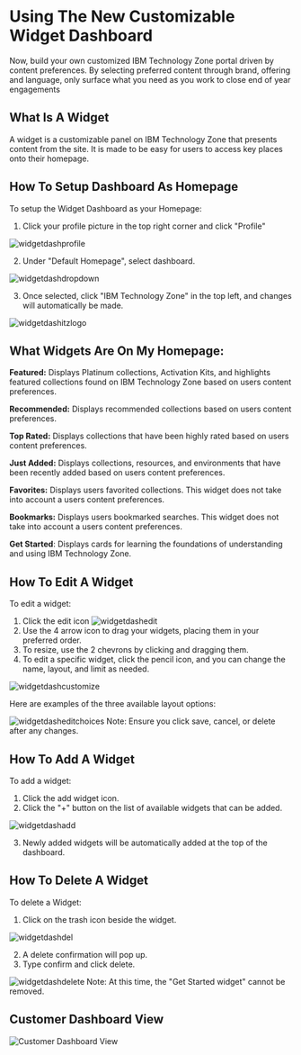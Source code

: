 # Using The New Customizable Widget Dashboard 

Now, build your own customized IBM Technology Zone portal driven by content preferences. By selecting preferred content through brand, offering and language, only surface what you need as you work to close end of year engagements

## What Is A Widget
A widget is a customizable panel on IBM Technology Zone that presents content from the site. It is made to be easy for users to access key places onto their homepage.

## How To Setup Dashboard As Homepage
To setup the Widget Dashboard as your Homepage:

1. Click your profile picture in the top right corner and click "Profile"

![widgetdashprofile](https://github.com/IBM/itz-support-public/blob/main/IBM-Technology-Zone/IBM-Technology-Zone-Runbooks/Images/widgetdashprofile1.png)

2. Under "Default Homepage", select dashboard. 

![widgetdashdropdown](https://github.com/IBM/itz-support-public/blob/main/IBM-Technology-Zone/IBM-Technology-Zone-Runbooks/Images/widgetdashdh1.png)


3. Once selected, click "IBM Technology Zone" in the top left, and changes will automatically be made.

![widgetdashitzlogo](https://github.com/IBM/itz-support-public/blob/main/IBM-Technology-Zone/IBM-Technology-Zone-Runbooks/Images/widgetdashitzlogo.png)

## What Widgets Are On My Homepage:

**Featured:** Displays Platinum collections, Activation Kits, and highlights featured collections found on IBM Technology Zone based on users content preferences.

**Recommended:** Displays recommended collections based on users content preferences.

**Top Rated:** Displays collections that have been highly rated based on users content preferences.

**Just Added:** Displays collections, resources, and environments that have been recently added based on users content preferences.

**Favorites:** Displays users favorited collections. This widget does not take into account a users content preferences.

**Bookmarks:** Displays users bookmarked searches. This widget does not take into account a users content preferences.

**Get Started**: Displays cards for learning the foundations of understanding and using IBM Technology Zone.

## How To Edit A Widget
To edit a widget:

1. Click the edit icon ![widgetdashedit](https://github.com/IBM/itz-support-public/blob/main/IBM-Technology-Zone/IBM-Technology-Zone-Runbooks/Images/widgetdashedit1.png)
2. Use the 4 arrow icon to drag your widgets, placing them in your preferred order.
3. To resize, use the 2 chevrons by clicking and dragging them.
4. To edit a specific widget, click the pencil icon, and you can change the name, layout, and limit as needed. 

![widgetdashcustomize](https://github.com/IBM/itz-support-public/blob/main/IBM-Technology-Zone/IBM-Technology-Zone-Runbooks/Images/widgetdashcustomize.png)

Here are examples of the three available layout options:

![widgetdasheditchoices](https://github.com/IBM/itz-support-public/blob/main/IBM-Technology-Zone/IBM-Technology-Zone-Runbooks/Images/widgetdasheditchoices.png)
Note: Ensure you click save, cancel, or delete after any changes.

## How To Add A Widget
To add a widget:

1. Click the add widget icon.
2. Click the "+" button on the list of available widgets that can be added. 

![widgetdashadd](https://github.com/IBM/itz-support-public/blob/main/IBM-Technology-Zone/IBM-Technology-Zone-Runbooks/Images/Screen%20Shot%202023-03-09%20at%209.35.30%20AM.png)

3. Newly added widgets will be automatically added at the top of the dashboard.

## How To Delete A Widget
To delete a Widget:

1. Click on the trash icon beside the widget.

![widgetdashdel](https://github.com/IBM/itz-support-public/blob/main/IBM-Technology-Zone/IBM-Technology-Zone-Runbooks/Images/widgetdashdel.png)

2. A delete confirmation will pop up.
3. Type confirm and click delete.

![widgetdashdelete](https://github.com/IBM/itz-support-public/blob/main/IBM-Technology-Zone/IBM-Technology-Zone-Runbooks/Images/widgetdashdelete.png)
Note: At this time, the "Get Started widget" cannot be removed.  

## Customer Dashboard View

![Customer Dashboard View](https://github.com/IBM/itz-support-public/blob/main/IBM-Technology-Zone/IBM-Technology-Zone-Runbooks/Images/customer_dashboard_view.png)


